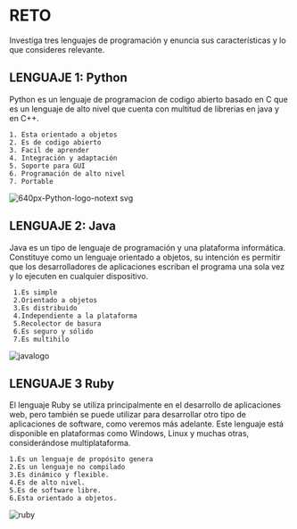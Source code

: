 # RETO
Investiga tres lenguajes de programación y enuncia sus características y lo que consideres relevante.

## LENGUAJE 1: Python
Python es un lenguaje de programacion de codigo abierto basado en C que es un lenguaje de alto nivel que cuenta con multitud de librerias en java y en C++.
              
    1. Esta orientado a objetos
    2. Es de codigo abierto
    3. Facil de aprender
    4. Integración y adaptación
    5. Soporte para GUI
    6. Programación de alto nivel
    7. Portable
 
   ![640px-Python-logo-notext svg](https://user-images.githubusercontent.com/101351242/157911154-f630fed6-646c-4006-8e7a-df0673acc7eb.png)



## LENGUAJE 2: Java
Java es un tipo de lenguaje de programación y una plataforma informática. Constituye como un lenguaje orientado a objetos, su intención es permitir que los desarrolladores de aplicaciones escriban el programa una sola vez y lo ejecuten en cualquier dispositivo.
     
     1.Es simple
     2.Orientado a objetos
     3.Es distribuido
     4.Independiente a la plataforma
     5.Recolector de basura
     6.Es seguro y sólido
     7.Es multihilo
![javalogo](https://user-images.githubusercontent.com/101351242/157911165-3bd7fc06-6a1c-4ef4-8623-0ed1ebc2cb49.jpg)



## LENGUAJE 3 Ruby
El lenguaje Ruby se utiliza principalmente en el desarrollo de aplicaciones web, pero también se puede utilizar para desarrollar otro tipo de aplicaciones de software, como veremos más adelante. Este lenguaje está disponible en plataformas como Windows, Linux y muchas otras, considerándose multiplataforma.

    1.Es un lenguaje de propósito genera
    2.Es un lenguaje no compilado
    3.Es dinámico y flexible.
    4.Es de alto nivel.
    5.Es de software libre.
    6.Esta orientado a objetos.
 ![ruby](https://user-images.githubusercontent.com/101351242/157911174-d9ad6266-91af-4feb-8c37-0af1f786bf03.jpg)

